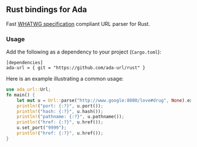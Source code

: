 ## Rust bindings for Ada

Fast [WHATWG specification](https://url.spec.whatwg.org) compliant URL parser for Rust.

### Usage

Add the following as a dependency to your project (`Cargo.toml`):

```
[dependencies]
ada-url = { git = "https://github.com/ada-url/rust" }
```

Here is an example illustrating a common usage:
```Rust
use ada_url::Url;
fn main() {
    let mut u = Url::parse("http://www.google:8080/love#drug", None).expect("bad url");
    println!("port: {:?}", u.port());
    println!("hash: {:?}", u.hash());
    println!("pathname: {:?}", u.pathname());
    println!("href: {:?}", u.href());
    u.set_port("9999");
    println!("href: {:?}", u.href());
}
```